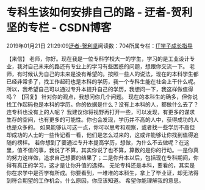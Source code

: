 
# 专科生该如何安排自己的路 - 迂者-贺利坚的专栏 - CSDN博客

2019年01月21日 21:29:09[迂者-贺利坚](https://me.csdn.net/sxhelijian)阅读数：704所属专栏：[IT学子成长指导](https://blog.csdn.net/column/details/itstudy.html)



【来信】
老师，你好。现在我是一位专科学校大一的学生，学习的是工业设计专业，我对自己未来的路还有专业上的学习有些困惑的问题，想跟你交流一下。
老师，有时候认为自己的未来是没有希望的。按照一些人的说法，现在的本科学生都已经非常多了，找工作起码也是本科的学历，我一个专科生能在社会上干什么呢。所以，我希望自己可以通过专升本提升自己的学历，我想问一下，我这样做值得吗？
【回复】
针对你的观点，我想问你几个问题。
现在的本科生的确多，但你说找工作起码也是本科的学历。你的依据是什么？没有上本科的人，都做什么去了？连专科也没有上的人呢？
我建议你将视野再打开一些，可以发现，有更多的谋求生存的空间，也有更多的可能性。你也会发现，学历并不高的人中，获得成功的人也是众多的。
如果能够认可这一点，你可以思考和观察，或者找一些学历不高但却成功的人士的一些传记看一看，他们是怎么过来的，这或许能够让你找到值得追随的榜样。
若你想到了要通过专升本提高学历，想做，为什么不去做呢？在这里，值不值的事，我说了不算，其实你说了也不算，算数的是你的行动。一是你真的努力这样做，追求自己想要的结果了；二是你升本以后，包括现在专科期间，你得有真正的学习，这才是让你升值的选择。
无论专科还是本科，要看的，其实是你在求学中是否学有所成。你要看到，一堆堆的本科生，拿上了毕业证，却无法得到符合期望的工作机会。什么原因，你应该知道。
希望你能理解我的意思。

